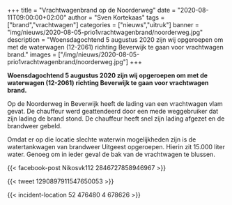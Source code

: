 +++
title = "Vrachtwagenbrand op de Noorderweg"
date = "2020-08-11T09:00:00+02:00"
author = "Sven Kortekaas"
tags = ["brand","vrachtwagen"]
categories = ["nieuws","uitruk"]
banner = "img/nieuws/2020-08-05-prio1vrachtwagenbrand/noorderweg.jpg"
description = "Woensdagochtend 5 augustus 2020 zijn wij opgeroepen om met de waterwagen (12-2061) richting Beverwijk te gaan voor vrachtwagen brand."
images = ["/img/nieuws/2020-08-05-prio1vrachtwagenbrand/noorderweg.jpg"]
+++

**Woensdagochtend 5 augustus 2020 zijn wij opgeroepen om met de waterwagen (12-2061) richting Beverwijk te gaan voor vrachtwagen brand.**  

Op de Noorderweg in Beverwijk heeft de lading van een vrachtwagen vlam gevat. De chauffeur werd geattendeerd door een mede weggebruiker dat zijn lading de brand stond. De chauffeur heeft snel zijn lading afgezet en de brandweer gebeld.  

Omdat er op die locatie slechte waterwin mogelijkheden zijn is de watertankwagen van brandweer Uitgeest opgeroepen. Hierin zit 15.000 liter water. Genoeg om in ieder geval de bak van de vrachtwagen te blussen.  

{{< facebook-post Nikosvk112 2846727858946967 >}}  

{{< tweet 1290897911547650053 >}}  

{{< incident-location 52 476480 4 678626 >}}
